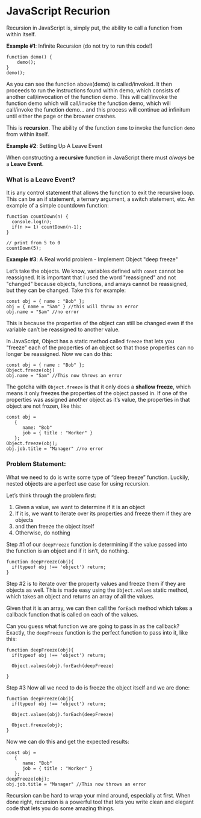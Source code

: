 # JavaScript Recurion

Recursion in JavaScript is, simply put, the ability to call a function from within itself.

**Example #1**:
Infinite Recursion (do not try to run this code!)

```
function demo() {
    demo();
}
demo();
```

As you can see the function above(demo) is called/invoked. It then proceeds to run the instructions found within demo, which consists of another call/invocation of the function demo. This will call/invoke the function demo which will call/invoke the function demo, which will call/invoke the function demo… and this process will continue ad infinitum until either the page or the browser crashes.

This is **recursion**. The ability of the function `demo` to invoke the function `demo` from within itself.

**Example #2**:
Setting Up A Leave Event

When constructing a **recursive** function in JavaScript there must *always* be a **Leave Event**.

### What is a Leave Event?
It is any control statement that allows the function to exit the recursive loop. This can be an if statement, a ternary argument, a switch statement, etc.
An example of a simple countdown function:
```
function countDown(n) {
  console.log(n);
  if(n >= 1) countDown(n-1);
}

// print from 5 to 0
countDown(5);
```

**Example #3**:
A Real world problem - Implement Object "deep freeze"

Let’s take the objects. We know, variables defined with `const` cannot be reassigned. It is important that I used the word "reassigned" and not "changed" because objects, functions, and arrays cannot be reassigned, but they can be changed. Take this for example:
```
const obj = { name : "Bob" };
obj = { name = "Sam" } //this will throw an error
obj.name = "Sam" //no error
```

This is because the properties of the object can still be changed even if the variable can’t be reassigned to another value.

In JavaScript, Object has a static method called `freeze` that lets you "freeze" each of the properties of an object so that those properties can no longer be reassigned. Now we can do this:
```
const obj = { name : "Bob" };
Object.freeze(obj)
obj.name = "Sam" //This now throws an error
```
The gotcha with `Object.freeze` is that it only does a **shallow freeze**, which means it only freezes the properties of the object passed in. If one of the properties was assigned another object as it’s value, the properties in that object are not frozen, like this:
```
const obj =
   {
      name: "Bob"
      job = { title : "Worker" }
   };
Object.freeze(obj);
obj.job.title = "Manager" //no error
```

### Problem Statement:
What we need to do is write some type of “deep freeze” function. Luckily, nested objects are a perfect use case for using recursion.

Let’s think through the problem first:
1. Given a value, we want to determine if it is an object
2. If it is, we want to iterate over its properties and freeze them if they are objects
3. and then freeze the object itself
4. Otherwise, do nothing

Step #1 of our `deepFreeze` function is determining if the value passed into the function is an object and if it isn’t, do nothing.
```
function deepFreeze(obj){
  if(typeof obj !== 'object') return;
}
```

Step #2 is to iterate over the property values and freeze them if they are objects as well. This is made easy using the `Object.values` static method, which takes an object and returns an array of all the values.

Given that it is an array, we can then call the `forEach` method which takes a callback function that is called on each of the values.

Can you guess what function we are going to pass in as the callback? Exactly, the `deepFreeze` function is the perfect function to pass into it, like this:

```
function deepFreeze(obj){
  if(typeof obj !== 'object') return;

  Object.values(obj).forEach(deepFreeze)

}
```

Step #3 Now all we need to do is freeze the object itself and we are done:
```
function deepFreeze(obj){
  if(typeof obj !== 'object') return;

  Object.values(obj).forEach(deepFreeze)

  Object.freeze(obj);
}
```
Now we can do this and get the expected results:
```
const obj =
   {
      name: "Bob"
      job = { title : "Worker" }
   };
deepFreeze(obj);
obj.job.title = "Manager" //This now throws an error
```

Recursion can be hard to wrap your mind around, especially at first. When done right, recursion is a powerful tool that lets you write clean and elegant code that lets you do some amazing things.
